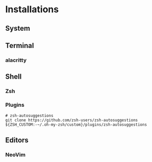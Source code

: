 # Installations

## System

## Terminal

### alacritty

## Shell

### Zsh

### Plugins

```
# zsh-autosuggestions
git clone https://github.com/zsh-users/zsh-autosuggestions ${ZSH_CUSTOM:-~/.oh-my-zsh/custom}/plugins/zsh-autosuggestions
```

## Editors

### NeoVim
